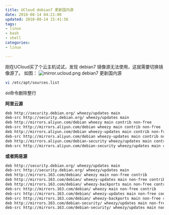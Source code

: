 ```yaml
---
title: UCloud debian7 更新国内源
date: 2018-08-14 04:21:00
updated: 2018-08-14 15:41:56
tags: 
- linux
- bash
- shell
categories: 
- linux

---
```

刚在UCloud买了个云主机试试，发现 debian7 镜像源无法使用，这就需要切换镜像源了。
如图：
![mirror.ucloud.png][1]
debian7 更新国内源
```bash
vi /etc/apt/sources.list
```
`dd`命令删除整行


<!--more-->


**阿里云源**
```bash
deb http://security.debian.org/ wheezy/updates main
deb-src http://security.debian.org/ wheezy/updates main
deb http://mirrors.aliyun.com/debian wheezy main contrib non-free
deb-src http://mirrors.aliyun.com/debian wheezy main contrib non-free
deb http://mirrors.aliyun.com/debian wheezy-updates main contrib non-free
deb-src http://mirrors.aliyun.com/debian wheezy-updates main contrib non-free
deb http://mirrors.aliyun.com/debian-security wheezy/updates main contrib non-free
deb-src http://mirrors.aliyun.com/debian-security wheezy/updates main contrib non-free
```
**或者网易源**

```bash
deb http://security.debian.org/ wheezy/updates main
deb-src http://security.debian.org/ wheezy/updates main
deb http://mirrors.163.com/debian/ wheezy main non-free contrib
deb http://mirrors.163.com/debian/ wheezy-updates main non-free contrib
deb http://mirrors.163.com/debian/ wheezy-backports main non-free contrib
deb-src http://mirrors.163.com/debian/ wheezy main non-free contrib
deb-src http://mirrors.163.com/debian/ wheezy-updates main non-free contrib
deb-src http://mirrors.163.com/debian/ wheezy-backports main non-free contrib
deb http://mirrors.163.com/debian-security/ wheezy/updates main non-free contrib
deb-src http://mirrors.163.com/debian-security/ wheezy/updates main non-free contrib
```


  [1]: https://imgs.gnux.cn/usr/uploads/2018/08/3370658123.png